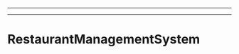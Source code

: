 -----------------------------------------------------
----------------------------------------------------------------------------------------------------
# RestaurantManagementSystem
